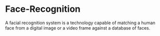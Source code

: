 # Face-Recognition
A facial recognition system is a technology capable of matching a human face from a digital image or a video frame against a database of faces.

